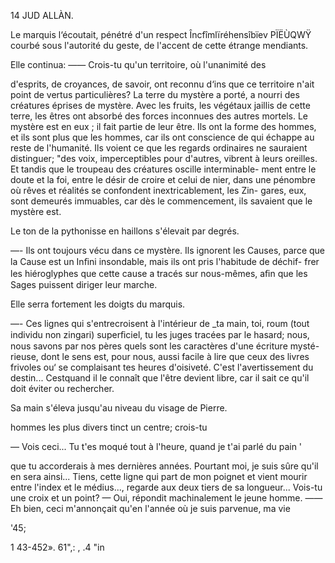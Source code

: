 14 JUD ALLÀN.

Le marquis l‘écoutait, pénétré d'un respect Încfîmlïréhensîbïev PÏËÙQWŸ
courbé sous l'autorité du geste, de l'accent de cette étrange mendiants.

Elle continua:
—— Crois-tu qu'un territoire, où l'unanimité des

d'esprits, de croyances, de savoir, ont reconnu d‘ins
que ce territoire n'ait point de vertus particulières? La terre du mystère a
porté, a nourri des créatures éprises de mystère. Avec les fruits, les végétaux
jaillis de cette terre, les êtres ont absorbé des forces inconnues des autres
mortels. Le mystère est en eux ; il fait partie de leur être. Ils ont la forme
des hommes, et ils sont plus que les hommes, car ils ont conscience de 
qui échappe au reste de l'humanité. Ils voient ce que les regards ordinaires
ne sauraient distinguer; "des voix, imperceptibles pour d'autres, vibrent à
leurs oreilles. Et tandis que le troupeau des créatures oscille interminable-
ment entre le doute et la foi, entre le désir de croire et celui de nier, dans
une pénombre où rêves et réalités se confondent inextricablement, les Zin-
gares, eux, sont demeurés immuables, car dès le commencement, ils savaient
que le mystère est.

Le ton de la pythonisse en haillons s'élevait par degrés.

—- Ils ont toujours vécu dans ce mystère. Ils ignorent les Causes, parce
que la Cause est un Inﬁni insondable, mais ils ont pris l'habitude de déchif-
frer les hiéroglyphes que cette cause a tracés sur nous-mêmes, aﬁn que les
Sages puissent diriger leur marche.

Elle serra fortement les doigts du marquis.

—- Ces lignes qui s'entrecroisent à l'intérieur de _ta main, toi, roum (tout
individu non zingari) superﬁciel, tu les juges tracées par le hasard; nous,
nous savons par nos pères quels sont les caractères d'une écriture mysté-
rieuse, dont le sens est, pour nous, aussi facile à lire que ceux des livres
frivoles ou‘ se complaisant tes heures d'oisiveté. C'est l'avertissement du
destin... Cestquand il le connaît que l'être devient libre, car il sait ce qu'il
doit éviter ou rechercher.

Sa main s'éleva jusqu'au niveau du visage de Pierre.

hommes les plus divers
tinct un centre; crois-tu

— Vois ceci... Tu t'es moqué tout à l'heure, quand je t'ai parlé du pain '

que tu accorderais à mes dernières années. Pourtant moi, je suis sûre qu'il en
sera ainsi... Tiens, cette ligne qui part de mon poignet et vient mourir entre
l'index et le médius..., regarde aux deux tiers de sa longueur... Vois-tu
une croix et un point?
— Oui, répondit machinalement le jeune homme.
—— Eh bien, ceci m'annonçait qu'en l'année où je suis parvenue, ma vie

 

 

'45;

1 43-452». 61",: , .4 "in

